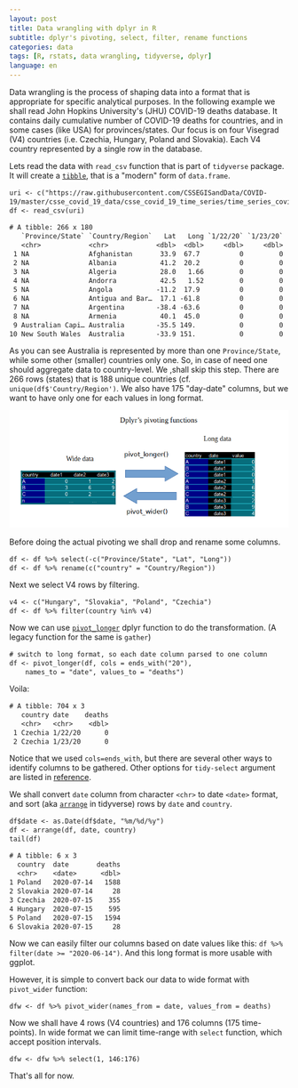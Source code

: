 ```yaml
---
layout: post
title: Data wrangling with dplyr in R
subtitle: dplyr's pivoting, select, filter, rename functions
categories: data
tags: [R, rstats, data wrangling, tidyverse, dplyr]
language: en
---
```


Data wrangling is the process of shaping data into a format that is appropriate for specific analytical purposes. In the following example we shall read John Hopkins University's (JHU) COVID-19 deaths database. It contains daily cumulative number of COVID-19 deaths for countries, and in some cases (like USA) for provinces/states. Our focus is on four Visegrad (V4) countries (i.e. Czechia, Hungary, Poland and Slovakia). Each V4 country represented by a single row in the database. 

Lets read the data with `read_csv` function that is part of `tidyverse` package. It will create a [`tibble`](https://tibble.tidyverse.org/), that is a "modern" form of `data.frame`.

```{r}
uri <- c("https://raw.githubusercontent.com/CSSEGISandData/COVID-19/master/csse_covid_19_data/csse_covid_19_time_series/time_series_covid19_deaths_global.csv")
df <- read_csv(uri)
```

    # A tibble: 266 x 180
       `Province/State` `Country/Region`   Lat   Long `1/22/20` `1/23/20`  
       <chr>            <chr>            <dbl>  <dbl>     <dbl>     <dbl>  
     1 NA               Afghanistan       33.9  67.7          0         0  
     2 NA               Albania           41.2  20.2          0         0  
     3 NA               Algeria           28.0   1.66         0         0  
     4 NA               Andorra           42.5   1.52         0         0  
     5 NA               Angola           -11.2  17.9          0         0  
     6 NA               Antigua and Bar…  17.1 -61.8          0         0  
     7 NA               Argentina        -38.4 -63.6          0         0  
     8 NA               Armenia           40.1  45.0          0         0  
     9 Australian Capi… Australia        -35.5 149.           0         0  
    10 New South Wales  Australia        -33.9 151.           0         0  
 
As you can see Australia is represented by more than one `Province/State`, while some other (smaller) countries only one. So, in case of need one should aggregate data to country-level. We ,shall skip this step.
There are 266 rows (states) that is 188 unique countries (cf. `unique(df$'Country/Region')`. We also have 175 "day-date" columns, but we want to have only one for each values in long format.

![pivoting.png](/img/20-07-16-pivot/pivoting.png)

Before doing the actual pivoting we shall drop and rename some columns.

```{r}
df <- df %>% select(-c("Province/State", "Lat", "Long"))
df <- df %>% rename(c("country" = "Country/Region"))
```

Next we select V4 rows by filtering.

```{r}
v4 <- c("Hungary", "Slovakia", "Poland", "Czechia")
df <- df %>% filter(country %in% v4)
```
Now we can use [`pivot_longer`](https://tidyr.tidyverse.org/reference/pivot_longer.html) dplyr function to do the transformation. (A legacy function for the same is `gather`)

```{r}
# switch to long format, so each date column parsed to one column
df <- pivot_longer(df, cols = ends_with("20"),
    names_to = "date", values_to = "deaths")
```

Voila: 

    # A tibble: 704 x 3
       country date    deaths
       <chr>   <chr>    <dbl>
     1 Czechia 1/22/20      0
     2 Czechia 1/23/20      0

Notice that we used `cols=ends_with`, but there are several other ways to identify columns to be gathered. Other options for `tidy-select` argument are listed in [reference](https://tidyselect.r-lib.org/reference/language.html).  

We shall convert `date` column from character ``<chr>`` to date `<date>` format, and sort (aka [`arrange`](https://dplyr.tidyverse.org/reference/arrange.html) in tidyverse) rows by `date` and `country`.

```{r}
df$date <- as.Date(df$date, "%m/%d/%y")
df <- arrange(df, date, country)
tail(df)
```
    # A tibble: 6 x 3
      country  date       deaths
      <chr>    <date>      <dbl>
    1 Poland   2020-07-14   1588
    2 Slovakia 2020-07-14     28
    3 Czechia  2020-07-15    355
    4 Hungary  2020-07-15    595
    5 Poland   2020-07-15   1594
    6 Slovakia 2020-07-15     28

Now we can easily filter our columns based on date values like this: `df %>% filter(date >= "2020-06-14")`. And this long format is more usable with ggplot. 

However, it is simple to convert back our data to wide format with `pivot_wider` function:

```{r}
dfw <- df %>% pivot_wider(names_from = date, values_from = deaths)
```

Now we shall have 4 rows (V4 countries) and 176 columns (175 time-points). In wide format we can limit time-range with `select` function, which accept position intervals.   

```{r}
dfw <- dfw %>% select(1, 146:176)
```
That's all for now.

